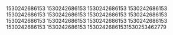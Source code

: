 1530242686153
1530242686153
1530242686153
1530242686153
1530242686153
1530242686153
1530242686153
1530242686153
1530242686153
1530242686153
1530242686153
1530242686153
1530242686153
1530242686153
15302426861531530253462779